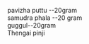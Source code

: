pavizha puttu --20gram <br/>
samudra phala --20 gram<br/>
guggul--20gram <br/>
Thengai pinji <br/>

